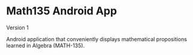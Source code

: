 Math135 Android App
===================
Version 1

Android application that conveniently displays mathematical propositions learned
in Algebra (MATH-135).
